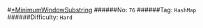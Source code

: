 #[\*MinimumWindowSubstring](https://leetcode.com/problems/minimum-window-substring/)
######No: `76`
######Tag: `HashMap`
######Difficulty: `Hard`
